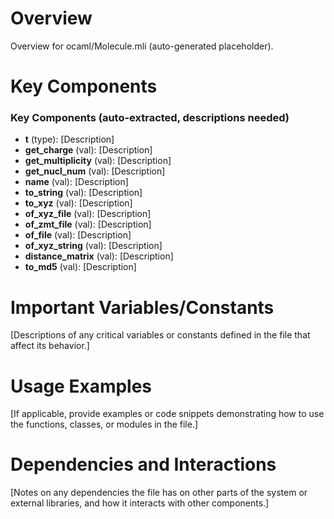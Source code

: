# Overview

Overview for ocaml/Molecule.mli (auto-generated placeholder).

# Key Components

### Key Components (auto-extracted, descriptions needed)
- **t** (type): [Description]
- **get_charge** (val): [Description]
- **get_multiplicity** (val): [Description]
- **get_nucl_num** (val): [Description]
- **name** (val): [Description]
- **to_string** (val): [Description]
- **to_xyz** (val): [Description]
- **of_xyz_file** (val): [Description]
- **of_zmt_file** (val): [Description]
- **of_file** (val): [Description]
- **of_xyz_string** (val): [Description]
- **distance_matrix** (val): [Description]
- **to_md5** (val): [Description]

# Important Variables/Constants

[Descriptions of any critical variables or constants defined in the file that affect its behavior.]

# Usage Examples

[If applicable, provide examples or code snippets demonstrating how to use the functions, classes, or modules in the file.]

# Dependencies and Interactions

[Notes on any dependencies the file has on other parts of the system or external libraries, and how it interacts with other components.]
